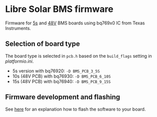 # Libre Solar BMS firmware

Firmware for [5s](https://github.com/LibreSolar/BMS-5s) and [48V](https://github.com/LibreSolar/BMS48V) BMS boards using bq769x0 IC from Texas Instruments.

## Selection of board type

The board type is selected in `pcb.h` based on the `build_flags` setting in *platformio.ini*.

- 5s version with bq76920: `-D BMS_PCB_3_5S`
- 10s (48V PCB) with bq76930: `-D BMS_PCB_6_10S`
- 15s (48V PCB) with bq76940: `-D BMS_PCB_9_15S`

## Firmware development and flashing

See [here](http://libre.solar/docs/flashing/) for an explanation how to flash the software to your board.
